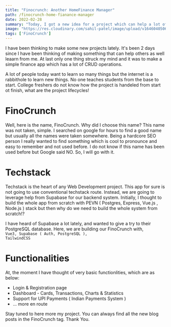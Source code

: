 ```yaml
---
title: "Finocrunch: Another HomeFinance Manager"
path: /finocrunch-home-fianance-manager
date: 2022-02-28
summary: "Today, I got a new idea for a project which can help a lot of people learn front-end development."
image: "https://res.cloudinary.com/sahil-patel/image/upload/v1646040506/finocrunch/logo-text-big_keeszd.png"
tags: ['FinoCrunch']
---
```


I have been thinking to make some new projects lately. It's been 2 days since I have been thinking of making something that can help others as well leaarn from me. At last only one thing struck my mind and it was to make a simple finance app which has a lot of CRUD operations. 

A lot of people today want to learn so many things but the internet is a rabbithole to learn new things. No one teaches students from the base to start. College freshers do not know how the project is handeled from start ot finish, what are the project lifecycles! 


# FinoCrunch

Well, here is the name, FinoCrunch. Why did I choose this name? This name was not taken, simple. I searched on google for hours to find a good name but usually all the names were taken somewhere. Being a hardcore SEO person I really wanted to find something which is cool to pronounce and easy to remember and not used before. I do not know if this name has been used before but Google said NO. So, I will go with it.

# Techstack

Techstack is the heart of any Web Development project. This app for sure is not going to use conventional techstack route. Instead, we are going to leverage help from Supabase for our backend system. Initially, I thought to build the whole app from scratch with PEVN ( Postgres, Express, Vue.js , Node.js ) stack but then why do we need to build the whole system from scratch!?

I have heard of Supabase a lot lately, and wanted to give a try to their PostgreSQL database. Here, we are building our FinoCrunch with,<br> <code>Vue3, Supabase ( Auth, PostgreSQL ), TailwindCSS</code>

# Functionalities

At, the moment I have thought of very basic functionlities, which are as below:
* Login & Registration page
* Dashboard - Cards, Transactions, Charts & Statistics
* Support for UPI Payments ( Indian Payments System )
* ... more en route

Stay tuned to here more my project. You can always find all the new blog posts in the FinoCrunch tag. Thank You.